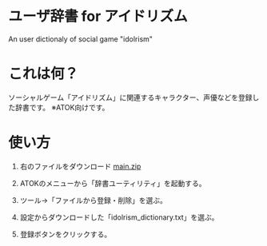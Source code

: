 # ユーザ辞書 for アイドリズム
An user dictionaly of social game "idolrism"

# これは何？
ソーシャルゲーム「アイドリズム」に関連するキャラクター、声優などを登録した辞書です。
※ATOK向けです。

# 使い方
1. 右のファイルをダウンロード [main.zip](https://github.com/sake-not-found/dict-idolrism/archive/refs/heads/main.zip)

2. ATOKのメニューから「辞書ユーティリティ」を起動する。
3. ツール→「ファイルから登録・削除」を選ぶ。
4. 設定からダウンロードした「idolrism_dictionary.txt」を選ぶ。
5. 登録ボタンをクリックする。
